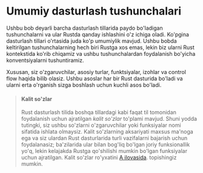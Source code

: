 # Umumiy dasturlash tushunchalari

Ushbu bob deyarli barcha dasturlash tillarida paydo bo'ladigan tushunchalarni va ular Rustda qanday ishlashini o'z ichiga oladi. Ko'pgina dasturlash tillari o'rtasida juda ko'p umumiylik mavjud. Ushbu bobda keltirilgan tushunchalarning hech biri Rustga xos emas, lekin biz ularni Rust kontekstida ko'rib chiqamiz va ushbu tushunchalardan foydalanish bo'yicha konventsiyalarni tushuntiramiz.

Xususan, siz o'zgaruvchilar, asosiy turlar, funktsiyalar, izohlar va control flow haqida bilib olasiz. Ushbu asoslar har bir Rust dasturida bo'ladi va ularni erta o'rganish sizga boshlash uchun kuchli asos bo'ladi.

> #### Kalit so'zlar
>
> Rust dasturlash tilida boshqa tillardagi kabi faqat til tomonidan foydalanish uchun ajratilgan
> *kalit so'zlar* to'plami mavjud. Shuni yodda tutingki, siz ushbu so'zlarni 
> o'zgaruvchilar yoki funksiyalar nomi sifatida ishlata olmaysiz. Kalit so'zlarning aksariyati
> maxsus ma'noga ega va siz ulardan Rust dasturlarida turli vazifalarni bajarish
> uchun foydalanasiz; ba'zilarida ular bilan bog'liq bo'lgan joriy funksionallik
> yo'q, lekin kelajakda Rustga qo'shilishi mumkin bo'lgan funksiyalar uchun ajratilgan.
> Kalit so'zlar ro'yxatini [A ilovasida][appendix_a]<!-- ignore -->. topishingiz mumkin.

[appendix_a]: appendix-01-keywords.md
